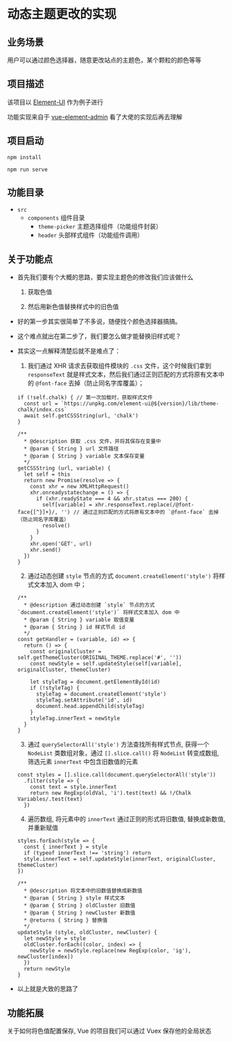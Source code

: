 # 动态主题更改的实现

## 业务场景

用户可以通过颜色选择器，随意更改站点的主题色，某个颗粒的颜色等等

## 项目描述

该项目以 [Element-UI](https://element.eleme.cn/#/zh-CN) 作为例子进行 

功能实现来自于 [vue-element-admin](https://github.com/PanJiaChen/vue-element-admin) 看了大佬的实现后再去理解

## 项目启动

```
npm install

npm run serve
```

## 功能目录

- `src`
  - `components` 组件目录
    - `theme-picker` 主题选择组件（功能组件封装）
    - `header` 头部样式组件（功能组件调用）

## 关于功能点

- 首先我们要有个大概的思路，要实现主题色的修改我们应该做什么

  1. 获取色值

  2. 然后用新色值替换样式中的旧色值

- 好的第一步其实很简单了不多说，随便找个颜色选择器搞搞。

- 这个难点就出在第二步了，我们要怎么做才能替换旧样式呢？

- 其实这一点解释清楚后就不是难点了：
  1. 我们通过 XHR 请求去获取组件模块的 `.css` 文件，这个时候我们拿到 `responseText` 就是样式文本，然后我们通过正则匹配的方式将原有文本中的 `@font-face` 去掉（防止同名字库覆盖）；

  ```
  if (!self.chalk) { // 第一次加载时，获取样式文件
    const url = `https://unpkg.com/element-ui@${version}/lib/theme-chalk/index.css`
    await self.getCSSString(url, 'chalk')
  }
  
  /**
    * @description 获取 .css 文件，并将其保存在变量中
    * @param { String } url 文件路径
    * @param { String } variable 文本保存变量
    */
  getCSSString (url, variable) {
    let self = this
    return new Promise(resolve => {
      const xhr = new XMLHttpRequest()
      xhr.onreadystatechange = () => {
        if (xhr.readyState === 4 && xhr.status === 200) {
          self[variable] = xhr.responseText.replace(/@font-face{[^}]+}/, '') // 通过正则匹配的方式将原有文本中的 `@font-face` 去掉（防止同名字库覆盖）
          resolve()
        }
      }
      xhr.open('GET', url)
      xhr.send()
    })
  }
  ```

  2. 通过动态创建 `style` 节点的方式 `document.createElement('style')` 将样式文本加入 dom 中；

  ```
  /**
    * @description 通过动态创建 `style` 节点的方式 `document.createElement('style')` 将样式文本加入 dom 中
    * @param { String } variable 取值变量
    * @param { String } id 样式节点 id
    */
  const getHandler = (variable, id) => {
    return () => {
      const originalCluster = self.getThemeCluster(ORIGINAL_THEME.replace('#', ''))
      const newStyle = self.updateStyle(self[variable], originalCluster, themeCluster)

      let styleTag = document.getElementById(id)
      if (!styleTag) {
        styleTag = document.createElement('style')
        styleTag.setAttribute('id', id)
        document.head.appendChild(styleTag)
      }
      styleTag.innerText = newStyle
    }
  }
  ```

  3. 通过 `querySelectorAll('style')` 方法查找所有样式节点, 获得一个 `NodeList` 类数组对象，通过 `[].slice.call()` 将 `NodeList` 转变成数组, 筛选元素 `innerText` 中包含旧数值的元素
  
  ```
  const styles = [].slice.call(document.querySelectorAll('style'))
    .filter(style => {
      const text = style.innerText
      return new RegExp(oldVal, 'i').test(text) && !/Chalk Variables/.test(text)
    })
  ```

  4. 遍历数组, 将元素中的 `innerText` 通过正则的形式将旧数值, 替换成新数值, 并重新赋值
  
  ```
  styles.forEach(style => {
    const { innerText } = style
    if (typeof innerText !== 'string') return
    style.innerText = self.updateStyle(innerText, originalCluster, themeCluster)
  })

  /**
    * @description 将文本中的旧数值替换成新数值
    * @param { String } style 样式文本
    * @param { String } oldCluster 旧数值
    * @param { String } newCluster 新数值
    * @returns { String } 替换值
    */
  updateStyle (style, oldCluster, newCluster) {
    let newStyle = style
    oldCluster.forEach((color, index) => {
      newStyle = newStyle.replace(new RegExp(color, 'ig'), newCluster[index])
    })
    return newStyle
  }
  ```
- 以上就是大致的思路了

## 功能拓展

关于如何将色值配置保存, Vue 的项目我们可以通过 Vuex 保存他的全局状态
